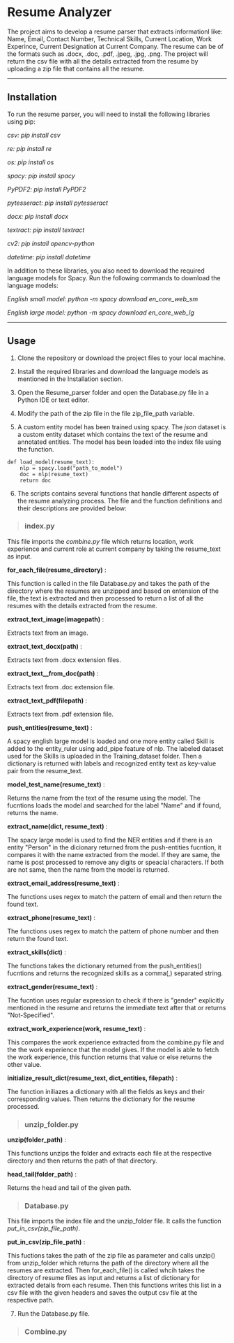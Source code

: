 # **Resume Analyzer**

The project aims to develop a resume parser that extracts informationl like:  Name, Email, Contact Number, Technical Skills, Current Location, Work Experince, Current Designation at Current Company. The resume can be of the formats such as 
.docx, .doc, .pdf, .jpeg, .jpg, .png. The project will return the csv file with all the details extracted from the resume by uploading a zip file that contains all the resume.

***
## **Installation**

To run the resume parser, you will need to install the following libraries using pip:

_csv: pip install csv_

_re: pip install re_

_os: pip install os_

_spacy: pip install spacy_

_PyPDF2: pip install PyPDF2_

_pytesseract: pip install pytesseract_

_docx: pip install docx_

_textract: pip install textract_

_cv2: pip install opencv-python_

_datetime: pip install datetime_

In addition to these libraries, you also need to download the required language models for Spacy. Run the following commands to download the language models:

_English small model: python -m spacy download en_core_web_sm_

_English large model: python -m spacy download en_core_web_lg_

***

## **Usage**

1. Clone the repository or download the project files to your local machine.

2. Install the required libraries and download the language models as mentioned in the Installation section.

3. Open the Resume_parser folder and open the Database.py file in a Python IDE or text editor.

4. Modify the path of the zip file in the file zip_file_path variable.

5. A custom entity model has been trained using spacy. The *json* dataset is a custom entity dataset which contains the text of the resume and annotated entities. The model has been loaded into the index file using the function.
```
def load_model(resume_text):
    nlp = spacy.load("path_to_model")
    doc = nlp(resume_text)
    return doc
```
6. The scripts contains several functions that handle different aspects of the resume analyzing process. The file and the function definitions and their descriptions are provided below:

>### index.py

This file imports the *combine.py* file which returns location, work experience and current role at current company by taking the resume_text as input.

**for_each_file(resume_directory)** : 

This function is called in the file Database.py and takes the path of the directory where the resumes are unzipped and based on entension of the file, the text is extracted and then processed to return a list of all the resumes with the details extracted from the resume.

**extract_text_image(imagepath)** : 

Extracts text from an image.

**extract_text_docx(path)** : 


Extracts text from .docx extension files.

**extract_text__from_doc(path)** : 

Extracts text from .doc extension file.

**extract_text_pdf(filepath)** : 

Extracts text from .pdf extension file.

**push_entities(resume_text)** : 

A spacy english large model is loaded and one more entity called Skill is added to the entity_ruler using add_pipe feature of nlp. The labeled dataset used for the Skills is uploaded in the Training_dataset folder. Then a dictionary is returned with labels and recognized entity text as key-value pair from the resume_text. 

**model_test_name(resume_text)** : 

Returns the name from the text of the resume using the model. The fucntions loads the model and searched for the label "Name" and if found, returns the name. 

**extract_name(dict, resume_text)** : 

The spacy large model is used to find the NER entities and if there is an entity "Person" in the dicionary returned from the push-entities fucntion, it compares it with the name extracted from the model. If they are same, the name is post processed to remove any digits or speacial characters. If both are not same, then the name from the model is returned. 

**extract_email_address(resume_text)** : 

The functions uses regex to match the pattern of email and then return the found text.

**extract_phone(resume_text)** : 

The functions uses regex to match the pattern of phone number and then return the found text.

**extract_skills(dict)** : 

The functions takes the dictionary returned from the push_entities() fucntions and returns the recognized skills as a comma(,) separated string. 

**extract_gender(resume_text)** : 

The fucntion uses regular expression to check if there is "gender" explicitly mentioned in the resume and returns the immediate text after that or returns "Not-Specified".

**extract_work_experience(work, resume_text)** : 

This compares the work experience extracted from the combine.py file and the the work experience that the model gives. If the model is able to fetch the work experience, this function returns that value or else returns the other value.

**initialize_result_dict(resume_text, dict_entities, filepath)** : 

The function iniliazes a dictionary with all the fields as keys and their corresponding values. Then returns the dictionary for the resume processed. 

>### unzip_folder.py

**unzip(folder_path)** : 

This functions unzips the folder and extracts each file at the respective directory and then returns the path of that directory.

**head_tail(folder_path)** : 

Returns the head and tail of the given path.

>### Database.py 

This file imports the index file and the unzip_folder file. 
It calls the function _put_in_csv(zip_file_path)_.

**put_in_csv(zip_file_path)** : 

This fuctions takes the path of the zip file as parameter and calls unzip() from unzip_folder which returns the path of the directory where all the resumes are extracted. Then for_each_file() is called whcih takes the directory of resume files as input and returns a list of dictionary for extracted details from each resume. 
Then this functions writes this list in a csv file with the given headers and saves the output csv file at the respective path. 

7.  Run the Database.py file.

>### Combine.py
